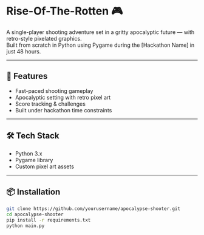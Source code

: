 # Rise-Of-The-Rotten 🎮

A single-player shooting adventure set in a gritty apocalyptic future — with retro-style pixelated graphics.  
Built from scratch in Python using Pygame during the [Hackathon Name] in just 48 hours.

---

## 🚀 Features
- Fast-paced shooting gameplay
- Apocalyptic setting with retro pixel art
- Score tracking & challenges
- Built under hackathon time constraints

---

## 🛠 Tech Stack
- Python 3.x
- Pygame library
- Custom pixel art assets

---

## 📦 Installation
```bash
git clone https://github.com/yourusername/apocalypse-shooter.git
cd apocalypse-shooter
pip install -r requirements.txt
python main.py
